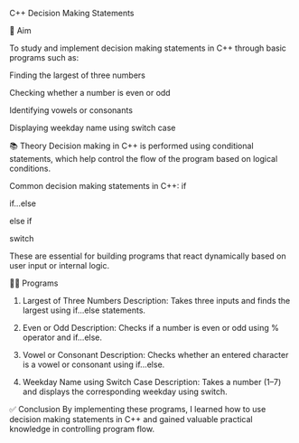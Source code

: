 C++ Decision Making Statements

📌 Aim

To study and implement decision making statements in C++ through basic programs such as:


Finding the largest of three numbers

Checking whether a number is even or odd

Identifying vowels or consonants

Displaying weekday name using switch case

📚 Theory
Decision making in C++ is performed using conditional statements, which help control the flow of the program based on logical conditions.

Common decision making statements in C++:
if

if...else

else if

switch

These are essential for building programs that react dynamically based on user input or internal logic.

🧑‍💻 Programs
1. Largest of Three Numbers
Description: Takes three inputs and finds the largest using if...else statements.

2. Even or Odd
Description: Checks if a number is even or odd using % operator and if...else.

3. Vowel or Consonant
Description: Checks whether an entered character is a vowel or consonant using if...else.

4. Weekday Name using Switch Case
Description: Takes a number (1–7) and displays the corresponding weekday using switch.

✅ Conclusion
By implementing these programs, I learned how to use decision making statements in C++ and gained valuable practical knowledge in controlling program flow.

